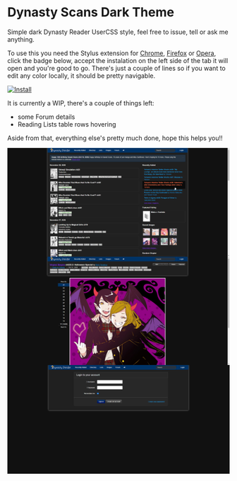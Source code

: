 # Dynasty Scans Dark Theme
Simple dark Dynasty Reader UserCSS style, feel free to issue, tell or ask me anything.

To use this you need the Stylus extension for <a href="https://chrome.google.com/webstore/detail/stylus/clngdbkpkpeebahjckkjfobafhncgmne">Chrome</a>, <a href="https://addons.mozilla.org/en-US/android/addon/styl-us/">Firefox</a> or <a href="https://addons.opera.com/es/extensions/details/stylus/">Opera</a>, click the badge below, accept the instalation on the left side of the tab it will open and you're good to go.
There's just a couple of lines so if you want to edit any color locally, it should be pretty navigable.

[![Install](https://img.shields.io/badge/Install%20directly%20with-Stylus-00adad.svg)](https://raw.githubusercontent.com/ikorobus/DynastyScansDarkTheme/main/dsdt.user.css)

It is currently a WIP, there's a couple of things left:
- some Forum details
- Reading Lists table rows hovering

Aside from that, everything else's pretty much done, hope this helps you!!

<img align="center" src="https://raw.githubusercontent.com/ikorobus/DynastyScansDarkTheme/main/images/sample01.png"></img>
<img align="center" src="https://raw.githubusercontent.com/ikorobus/DynastyScansDarkTheme/main/images/sample02.png"></img>
<img align="center" src="https://raw.githubusercontent.com/ikorobus/DynastyScansDarkTheme/main/images/sample03.png"></img>
